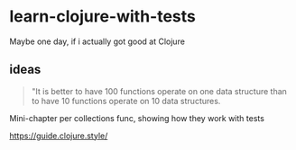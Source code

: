 # learn-clojure-with-tests

Maybe one day, if i actually got good at Clojure

## ideas

> "It is better to have 100 functions operate on one data structure than to have 10 functions operate on 10 data structures.

Mini-chapter per collections func, showing how they work with tests

https://guide.clojure.style/

